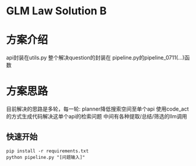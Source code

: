 # GLM Law Solution B

# 方案介绍

api封装在utils.py
整个解决question的封装在 pipeline.py的pipeline_0711(...)函数

# 方案思路

目前解决的思路是多轮，每一轮:
planner降低搜索空间至单个api
使用code_act的方式生成代码解决这单个api的检索问题
中间有各种提取/总结/筛选的llm调用

## 快速开始

```shell
pip install -r requirements.txt
python pipeline.py "[问题输入]"
```